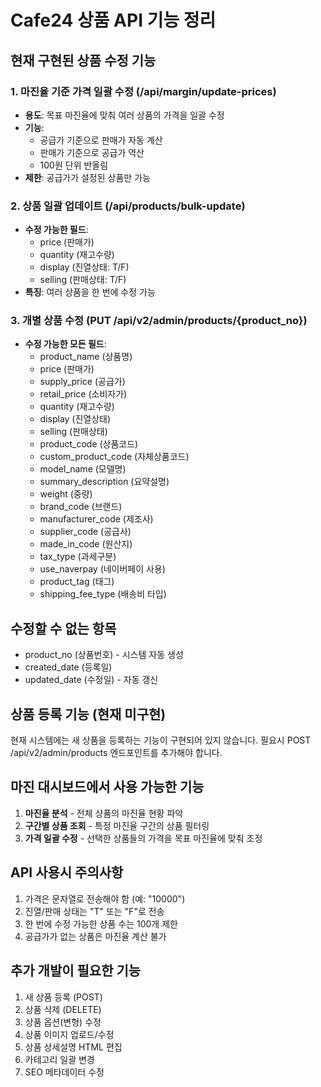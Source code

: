 # Cafe24 상품 API 기능 정리

## 현재 구현된 상품 수정 기능

### 1. 마진율 기준 가격 일괄 수정 (/api/margin/update-prices)
- **용도**: 목표 마진율에 맞춰 여러 상품의 가격을 일괄 수정
- **기능**:
  - 공급가 기준으로 판매가 자동 계산
  - 판매가 기준으로 공급가 역산
  - 100원 단위 반올림
- **제한**: 공급가가 설정된 상품만 가능

### 2. 상품 일괄 업데이트 (/api/products/bulk-update)
- **수정 가능한 필드**:
  - price (판매가)
  - quantity (재고수량)
  - display (진열상태: T/F)
  - selling (판매상태: T/F)
- **특징**: 여러 상품을 한 번에 수정 가능

### 3. 개별 상품 수정 (PUT /api/v2/admin/products/{product_no})
- **수정 가능한 모든 필드**:
  - product_name (상품명)
  - price (판매가)
  - supply_price (공급가)
  - retail_price (소비자가)
  - quantity (재고수량)
  - display (진열상태)
  - selling (판매상태)
  - product_code (상품코드)
  - custom_product_code (자체상품코드)
  - model_name (모델명)
  - summary_description (요약설명)
  - weight (중량)
  - brand_code (브랜드)
  - manufacturer_code (제조사)
  - supplier_code (공급사)
  - made_in_code (원산지)
  - tax_type (과세구분)
  - use_naverpay (네이버페이 사용)
  - product_tag (태그)
  - shipping_fee_type (배송비 타입)

## 수정할 수 없는 항목
- product_no (상품번호) - 시스템 자동 생성
- created_date (등록일)
- updated_date (수정일) - 자동 갱신

## 상품 등록 기능 (현재 미구현)
현재 시스템에는 새 상품을 등록하는 기능이 구현되어 있지 않습니다.
필요시 POST /api/v2/admin/products 엔드포인트를 추가해야 합니다.

## 마진 대시보드에서 사용 가능한 기능
1. **마진율 분석** - 전체 상품의 마진율 현황 파악
2. **구간별 상품 조회** - 특정 마진율 구간의 상품 필터링
3. **가격 일괄 수정** - 선택한 상품들의 가격을 목표 마진율에 맞춰 조정

## API 사용시 주의사항
1. 가격은 문자열로 전송해야 함 (예: "10000")
2. 진열/판매 상태는 "T" 또는 "F"로 전송
3. 한 번에 수정 가능한 상품 수는 100개 제한
4. 공급가가 없는 상품은 마진율 계산 불가

## 추가 개발이 필요한 기능
1. 새 상품 등록 (POST)
2. 상품 삭제 (DELETE)
3. 상품 옵션(변형) 수정
4. 상품 이미지 업로드/수정
5. 상품 상세설명 HTML 편집
6. 카테고리 일괄 변경
7. SEO 메타데이터 수정